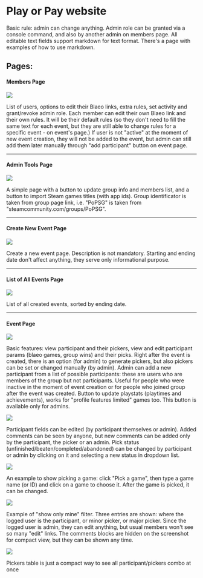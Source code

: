 # Play or Pay website

Basic rule: admin can change anything.
Admin role can be granted via a console command, and also by another admin on members page.
All editable text fields support markdown for text format. There's a page with examples of how to use markdown.

## Pages:

#### Members Page

 ![](img/admin-members.png)
 
 List of users, options to edit their Blaeo links, extra rules, set activity and grant/revoke admin role.
Each member can edit their own Blaeo link and their own rules. It will be their default rules (so they don't need to fill the same text for each event, but they are still able to change rules for a specific event - on event's page.)
If user is not "active" at the moment of new event creation, they will not be added to the event, but admin can still add them later manually through "add participant" button on event page.

---

#### Admin Tools Page

![](img/admin-tools.png)

A simple page with a button to update group info and members list, and a button to import Steam games titles (with app ids).
Group identificator is taken from group page link, i.e. "PoPSG" is taken from "steamcommunity.com/groups/PoPSG".

---
 
#### Create New Event Page

![](img/admin-createevent.png)

Create a new event page. Description is not mandatory. Starting and ending date don't affect anything, they serve only informational purpose.

---

#### List of All Events Page

![](img/admin-events.png)

List of all created events, sorted by ending date.

---

#### Event Page

![](img/admin-event.png)

Basic features: view participant and their pickers, view and edit participant params (blaeo games, group wins) and their picks.
Right after the event is created, there is an option (for admin) to generate pickers, but also pickers can be set or changed manually (by admin).
Admin can add a new participant from a list of possible participants: these are users who are members of the group but not participants. Useful for people who were inactive in the moment of event creation or for people who joined group after the event was created.
Button to update playstats (playtimes and achievements), works for "profile features limited" games too. This button is available only for admins.

![](img/admin-event-edits.png)

Participant fields can be edited (by participant themselves or admin).
Added comments can be seen by anyone, but new comments can be added only by the participant, the picker or an admin.
Pick status (unfinished/beaten/completed/abandoned) can be changed by participant or admin by clicking on it and selecting a new status in dropdown list.

![](img/event-pickgame.png)

An example to show picking a game: click "Pick a game", then type a game name (or ID) and click on a game to choose it.
After the game is picked, it can be changed.

![](img/admin-event-onlymine-nocomments.png)

Example of "show only mine" filter. Three entries are shown: where the logged user is the participant, or minor picker, or major picker.
Since the logged user is admin, they can edit anything, but usual members won't see so many "edit" links.
The comments blocks are hidden on the screenshot for compact view, but they can be shown any time.

![](img/pickerstable.png)

Pickers table is just a compact way to see all participant/pickers combo at once
